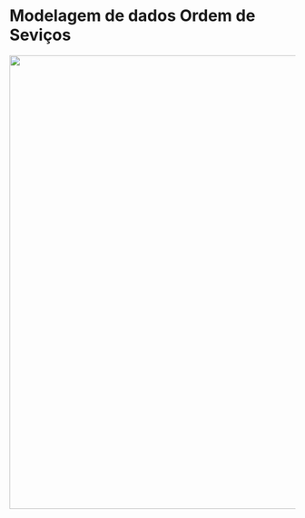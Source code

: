# Modelagem de dados Ordem de Seviços
<img src="https://github.com/wesleyorrr/Banco_Dados_Dio/blob/main/git-img.png" width="800" />

